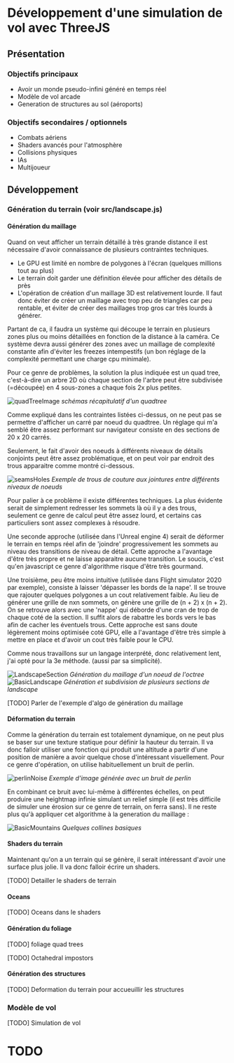 # Développement d'une simulation de vol avec ThreeJS

## Présentation

### Objectifs principaux

- Avoir un monde pseudo-infini généré en temps réel
- Modèle de vol arcade
- Generation de structures au sol (aéroports)

### Objectifs secondaires / optionnels

- Combats aériens
- Shaders avancés pour l'atmosphère
- Collisions physiques 
- IAs
- Multijoueur

## Développement

### Génération du terrain (voir src/landscape.js)

#### Génération du maillage

Quand on veut afficher un terrain détaillé à très grande distance il est nécessaire d'avoir connaissance de plusieurs contraintes techniques.
- Le GPU est limité en nombre de polygones à l'écran (quelques millions tout au plus)
- Le terrain doit garder une définition élevée pour afficher des détails de près
- L'opération de création d'un maillage 3D est relativement lourde. Il faut donc éviter de créer un maillage avec trop peu de triangles car peu rentable, et éviter de créer des maillages trop gros car très lourds à générer.

Partant de ca, il faudra un système qui découpe le terrain en plusieurs zones plus ou moins détaillées en fonction de la distance à la caméra. Ce système devra aussi générer des zones avec un maillage de complexité constante afin d'éviter les freezes intempestifs (un bon réglage de la complexité permettant une charge cpu minimale).

Pour ce genre de problèmes, la solution la plus indiquée est un quad tree, c'est-à-dire un arbre 2D où chaque section de l'arbre peut être subdivisée (=découpée) en 4 sous-zones a chaque fois 2x plus petites.

![quadTreeImage](quatrees.png) *schémas récapitulatif d'un quadtree*

Comme expliqué dans les contraintes listées ci-dessus, on ne peut pas se permettre d'afficher un carré par noeud du quadtree. Un réglage qui m'a semblé être assez performant sur navigateur consiste en des sections de 20 x 20 carrés.

Seulement, le fait d'avoir des noeuds à différents niveaux de détails conjoints peut être assez problématique, et on peut voir par endroit des trous apparaitre comme montré ci-dessous.

![seamsHoles](seamsHoles.png) *Exemple de trous de couture aux jointures entre différents niveaux de noeuds*

Pour palier à ce problème il existe différentes techniques. La plus évidente serait de simplement redresser les sommets là où il y a des trous, seulement ce genre de calcul peut être assez lourd, et certains cas particuliers sont assez complexes à résoudre.

Une seconde approche (utilisée dans l'Unreal engine 4) serait de déformer le terrain en temps réel afin de 'joindre' progressivement les sommets au niveau des transitions de niveau de détail. Cette approche a l'avantage d'être très propre et ne laisse apparaitre aucune transition. Le soucis, c'est qu'en javascript ce genre d'algorithme risque d'être très gourmand.

Une troisième, peu être moins intuitive (utilisée dans Flight simulator 2020 par exemple), consiste à laisser 'dépasser les bords de la nape'.
Il se trouve que rajouter quelques polygones a un cout relativement faible. Au lieu de générer une grille de nxn sommets, on génère une grille de (n + 2) x (n + 2).
On se retrouve alors avec une 'nappe' qui déborde d'une cran de trop de chaque coté de la section. Il suffit alors de rabattre les bords vers le bas afin de cacher les éventuels trous. Cette approche est sans doute légèrement moins optimisée coté GPU, elle a l'avantage d'être très simple à mettre en place et d'avoir un cout très faible pour le CPU.

Comme nous travaillons sur un langage interprété, donc relativement lent, j'ai opté pour la 3e méthode. (aussi par sa simplicité).

![LandscapeSection](GeneratedSection.png) *Génération du maillage d'un noeud de l'octree*
![BasicLandscape](GenerateLandscapeBase.png) *Génération et subdivision de plusieurs sections de landscape*

[TODO] Parler de l'exemple d'algo de génération du maillage

#### Déformation du terrain

Comme la génération du terrain est totalement dynamique, on ne peut plus se baser sur une texture statique pour définir la hauteur du terrain. Il va donc falloir utiliser une fonction qui produit une altitude a partir d'une position de manière a avoir quelque chose d'intéressant visuellement.
Pour ce genre d'opération, on utilise habituellement un bruit de perlin.

![perlinNoise](https://upload.wikimedia.org/wikipedia/commons/d/da/Perlin_noise.jpg) *Exemple d'image générée avec un bruit de perlin*

En combinant ce bruit avec lui-même à différentes échelles, on peut produire une heightmap infinie simulant un relief simple (il est très difficile de simuler une érosion sur ce genre de terrain, on ferra sans).
Il ne reste plus qu'à appliquer cet algorithme à la generation du maillage :

![BasicMountains](Altitude.png) *Quelques collines basiques*


#### Shaders du terrain

Maintenant qu'on a un terrain qui se génère, il serait intéressant d'avoir une surface plus jolie.
Il va donc falloir écrire un shaders.

[TODO] Detailler le shaders de terrain

#### Oceans

[TODO] Oceans dans le shaders

#### Génération du foliage

[TODO] foliage quad trees

[TODO] Octahedral impostors

#### Génération des structures

[TODO] Deformation du terrain pour accueuillir les structures

### Modèle de vol

[TODO] Simulation de vol


# TODO

